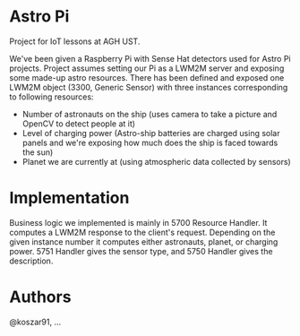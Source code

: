# Astro Pi
Project for IoT lessons at AGH UST.

We've been given a Raspberry Pi with Sense Hat detectors used for Astro Pi projects.
Project assumes setting our Pi as a LWM2M server and exposing some made-up astro resources.
There has been defined and exposed one LWM2M object (3300, Generic Sensor) with three instances corresponding to following resources:
- Number of astronauts on the ship (uses camera to take a picture and OpenCV to detect people at it)
- Level of charging power (Astro-ship batteries are charged using solar panels and we're exposing how much does the ship is faced towards the sun)
- Planet we are currently at (using atmospheric data collected by sensors)

# Implementation
Business logic we implemented is mainly in 5700 Resource Handler. It computes a LWM2M response to the client's request.
Depending on the given instance number it computes either astronauts, planet, or charging power.
5751 Handler gives the sensor type, and 5750 Handler gives the description.

# Authors
@koszar91, ...

